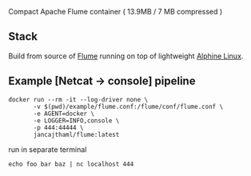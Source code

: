 Compact Apache Flume container ( 13.9MB / 7 MB compressed )

## Stack

Build from source of [Flume](https://flume.apache.org/) running on top of lightweight [Alphine Linux](https://alpinelinux.org).

## Example [Netcat -> console] pipeline

```
docker run --rm -it --log-driver none \
       -v $(pwd)/example/flume.conf:/flume/conf/flume.conf \
       -e AGENT=docker \
       -e LOGGER=INFO,console \
       -p 444:44444 \
       jancajthaml/flume:latest
```

run in separate terminal

```
echo foo bar baz | nc localhost 444
```